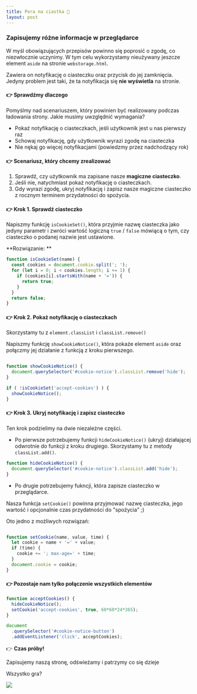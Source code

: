 ```yaml
---
title: Pora na ciastka 🍪
layout: post
---
```


### Zapisujemy różne informacje w przeglądarce

W myśl obowiązujących przepisów powinno się poprosić o zgodę, co niezwłocznie uczynimy. W tym celu wykorzystamy nieużywany jeszcze element `aside` na stronie `webstorage.html`. 

Zawiera on notyfikację o ciasteczku oraz przycisk do jej zamknięcia. Jedyny problem jest taki, że ta notyfikacja się **nie wyświetla** na stronie.

#### 👉  Sprawdźmy dlaczego

Pomyślmy nad scenariuszem, który powinien być realizowany podczas ładowania strony. Jakie musimy uwzględnić wymagania?

- Pokaż notyfikację o ciasteczkach, jeśli użytkownik jest u nas pierwszy raz
- Schowaj notyfikację, gdy użytkownik wyrazi zgodę na ciasteczka
- Nie nękaj go więcej notyfikacjami (powiedzmy przez nadchodzący rok)

#### 👉  Scenariusz, który chcemy zrealizować

1. Sprawdź, czy użytkownik ma zapisane nasze **magiczne ciasteczko**.
2. Jeśli nie, natychmiast pokaż notyfikację o ciasteczkach.
3. Gdy wyrazi zgodę, ukryj notyfikację i zapisz nasze magiczne ciasteczko z rocznym terminem przydatności do spożycia.

#### 👉 Krok 1. Sprawdź ciasteczko

Napiszmy funkcję `isCookieSet()`, która przyjmie nazwę ciasteczka jako jedyny parametr i zwróci wartość logiczną `true` / `false` mówiącą o tym, czy ciasteczko o podanej nazwie jest ustawione.

  **Rozwiązanie: **
  ```js
  function isCookieSet(name) {
    const cookies = document.cookie.split('; ');
    for (let i = 0; i < cookies.length; i += 1) {
      if (cookies[i].startsWith(name + '=')) {
        return true;
      }
    }
    return false;
  }
  ```


#### 👉 Krok 2. Pokaż notyfikację o ciasteczkach

Skorzystamy tu z `element.classList` i `classList.remove()`

Napiszmy funkcję `showCookieNotice()`, która pokaże element `aside`
oraz połączmy jej działanie z funkcją z kroku pierwszego.

```javascript

function showCookieNotice() {
  document.querySelector('#cookie-notice').classList.remove('hide');
}

if ( !isCookieSet('accept-cookies') ) {
  showCookieNotice();
}
```

#### 👉 Krok 3. Ukryj notyfikację i zapisz ciasteczko

Ten krok podzielimy na dwie niezależne części.

* Po pierwsze potrzebujemy funkcji `hideCookieNotice()` (ukryj) działającej odwrotnie do funkcji z kroku drugiego. Skorzystamy tu z metody `classList.add()`.

```javascript
function hideCookieNotice() {
  document.querySelector('#cookie-notice').classList.add('hide');
}
```

* Po drugie potrzebujemy fukncji, która zapisze ciasteczko w przeglądarce.

Nasza funkcja `setCookie()` powinna przyjmować nazwę ciasteczka, jego wartość i opcjonalnie czas przydatności do "spożycia" ;)

Oto jedno z możliwych rozwiązań:

```javascript

function setCookie(name, value, time) {
  let cookie = name + '=' + value;
  if (time) {
    cookie += '; max-age=' + time;
  }
  document.cookie = cookie;
}
```

#### 👉 Pozostaje nam tylko połączenie wszystkich elementów

```javascript
function acceptCookies() {
  hideCookieNotice();
  setCookie('accept-cookies', true, 60*60*24*365);
}

document
  .querySelector('#cookie-notice-button')
  .addEventListener('click', acceptCookies);
```


👉 **Czas próby!**

Zapisujemy naszą stronę, odświeżamy i patrzymy co się dzieje

Wszystko gra?

![](/cookies/assets/we-dit-it.gif)